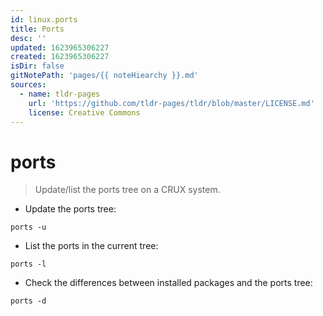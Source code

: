 ```yaml
---
id: linux.ports
title: Ports
desc: ''
updated: 1623965306227
created: 1623965306227
isDir: false
gitNotePath: 'pages/{{ noteHiearchy }}.md'
sources:
  - name: tldr-pages
    url: 'https://github.com/tldr-pages/tldr/blob/master/LICENSE.md'
    license: Creative Commons
---
```

# ports

> Update/list the ports tree on a CRUX system.

- Update the ports tree:

`ports -u`

- List the ports in the current tree:

`ports -l`

- Check the differences between installed packages and the ports tree:

`ports -d`

